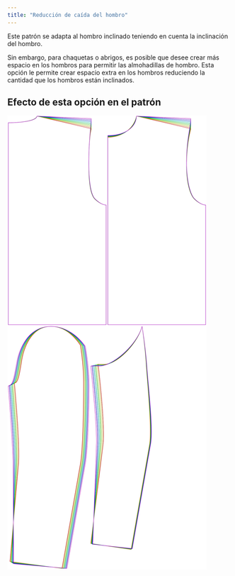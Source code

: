 ```yaml
---
title: "Reducción de caída del hombro"
---
```


Este patrón se adapta al hombro inclinado teniendo en cuenta la inclinación del hombro.

Sin embargo, para chaquetas o abrigos, es posible que desee crear más espacio en los hombros para permitir las almohadillas de hombro. Esta opción le permite crear espacio extra en los hombros reduciendo la cantidad que los hombros están inclinados.

## Efecto de esta opción en el patrón

![Esta imagen muestra el efecto de esta opción superponiendo varias variantes que tienen un valor diferente para esta opción](bent_shoulderslopereduction_sample.svg "Efecto de esta opción en el patrón")
